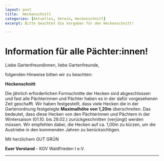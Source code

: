 ```yaml
---
layout: post
title:  Heckenschnitt
categories: [Aktuelles, Verein, Heckenschnitt]
excerpt: Bitte beachtet die Vorgaben für den Heckenschnitt!

---
```


# Information für alle Pächter:innen!

Liebe Gartenfreundinnen,
liebe Gartenfreunde,

folgenden Hinweise bitten wir zu beachten:

**Heckenschnitt**

Die jährlich erforderlichen Formschnitte der Hecken sind abgeschlossen und fast alle Pächterinnen und Pächter haben es in der dafür vorgesehenen Zeit geschafft.
Wir haben festgestellt, dass viele Hecken die in der Gartenordnung festgelegte **Maximalhöhe von 1,20m** überschreiten. Das bedeutet, dass diese Hecken von den Pächterinnen und Pächtern in der Wintersaison (01.10. bis 28.02.) zurückgeschnitten (verjüngt) werden müssen. Wir empfehlen dabei, die Hecken auf ca. 1,00m zu kürzen, um die Austriebe in den kommenden Jahren zu berücksichtigen.


Mit herzlichem GUT GRÜN

**Euer Vorstand** - KGV Waldfrieden I e.V.

---
